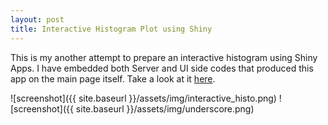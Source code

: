 ```yaml
---
layout: post
title: Interactive Histogram Plot using Shiny
---
```


This is my another attempt to prepare an interactive histogram using Shiny Apps. I have embedded both Server and UI side codes that produced this app on the main page itself. Take a look at it [here](https://socrates.shinyapps.io/ShinyProject/).
<br>


![screenshot]({{ site.baseurl }}/assets/img/interactive_histo.png)
![screenshot]({{ site.baseurl }}/assets/img/underscore.png)